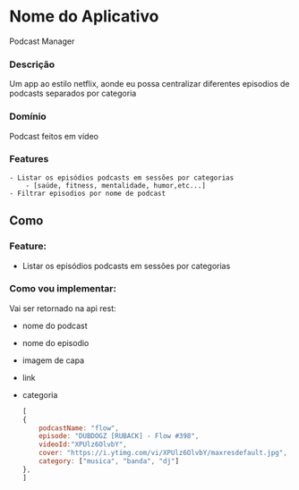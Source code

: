 # Nome do Aplicativo
Podcast Manager

### Descrição
Um app ao estilo netflix, aonde eu possa centralizar diferentes episodios de podcasts separados por categoria

### Domínio
Podcast feitos em vídeo

### Features
	- Listar os episódios podcasts em sessões por categorias
		- [saúde, fitness, mentalidade, humor,etc...]
	- Filtrar episodios por nome de podcast


## Como

### Feature:

 - Listar os episódios podcasts em sessões por categorias

### Como vou implementar:
 Vai ser retornado na api rest:
  - nome do podcast
  - nome do episodio
  - imagem de capa
  - link
  - categoria

	```js
	[
	{
		podcastName: "flow",
		episode: "DUBDOGZ [RUBACK] - Flow #398",
		videoId:"XPUlz6OlvbY",
		cover: "https://i.ytimg.com/vi/XPUlz6OlvbY/maxresdefault.jpg",
		category: ["musica", "banda", "dj"]
	},
	]
	```